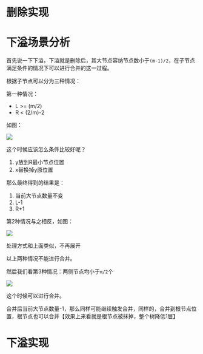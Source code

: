 
# 删除实现

# 下溢场景分析
首先说一下下溢，下溢就是删除后，其大节点容纳节点数小于`(m-1)/2`，在子节点满足条件的情况下可以进行合并的这一过程。

根据子节点可以分为三种情况：

第一种情况：
- L >= (m/2)
- R < (2/m)-2

如图：

![](https://pic.imgdb.cn/item/623aa6a927f86abb2aa635d2.jpg)

这个时候应该怎么条件比较好呢？
1. y放到R最小节点位置
2. x替换掉y原位置

那么最终得到的结果是：
1. 当前大节点数量不变
2. L-1
3. R+1

第2种情况与之相反，如图：

![](https://pic.imgdb.cn/item/623aa78027f86abb2aa9d64c.jpg)

处理方式和上面类似，不再展开

以上两种情况不能进行合并。

然后我们看第3种情况：两侧节点均小于`m/2`个

![](https://pic.imgdb.cn/item/623aa84c27f86abb2aad4d86.jpg)

这个时候可以进行合并。

合并后当前大节点数量-1，那么同样可能继续触发合并，同样的，合并到根节点位置，根节点也可以合并【效果上来看就是根节点被抹掉，整个树降低1层】

# 下溢实现